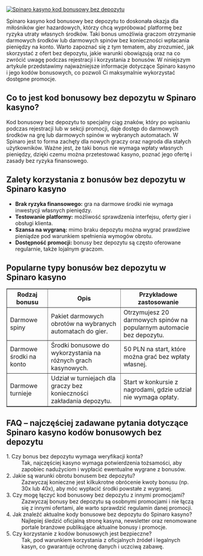 [![Spinaro kasyno kod bonusowy bez depozytu](https://123-caf.pages.dev/gitsignup.png)](https://vrmoo.ru/Bt82HjjY)

<div>     <p>Spinaro kasyno kod bonusowy bez depozytu to doskonała okazja dla miłośników gier hazardowych, którzy chcą wypróbować platformę bez ryzyka utraty własnych środków. Taki bonus umożliwia graczom otrzymanie darmowych środków lub darmowych spinów bez konieczności wpłacania pieniędzy na konto. Warto zapoznać się z tym tematem, aby zrozumieć, jak skorzystać z ofert bez depozytu, jakie warunki obowiązują oraz na co zwrócić uwagę podczas rejestracji i korzystania z bonusów. W niniejszym artykule przedstawimy najważniejsze informacje dotyczące Spinaro kasyno i jego kodów bonusowych, co pozwoli Ci maksymalnie wykorzystać dostępne promocje.</p>        <h2>Co to jest kod bonusowy bez depozytu w Spinaro kasyno?</h2>     <p>Kod bonusowy bez depozytu to specjalny ciąg znaków, który po wpisaniu podczas rejestracji lub w sekcji promocji, daje dostęp do darmowych środków na grę lub darmowych spinów w wybranych automatach. W Spinaro jest to forma zachęty dla nowych graczy oraz nagroda dla stałych użytkowników. Ważne jest, że taki bonus nie wymaga wpłaty własnych pieniędzy, dzięki czemu można przetestować kasyno, poznać jego ofertę i zasady bez ryzyka finansowego.</p>        <h2>Zalety korzystania z bonusów bez depozytu w Spinaro kasyno</h2>     <ul>       <li><strong>Brak ryzyka finansowego:</strong> gra na darmowe środki nie wymaga inwestycji własnych pieniędzy.</li>       <li><strong>Testowanie platformy:</strong> możliwość sprawdzenia interfejsu, oferty gier i obsługi klienta.</li>       <li><strong>Szansa na wygraną:</strong> mimo braku depozytu można wygrać prawdziwe pieniądze pod warunkiem spełnienia wymogów obrotu.</li>       <li><strong>Dostępność promocji:</strong> bonusy bez depozytu są często oferowane regularnie, także lojalnym graczom.</li>     </ul>        <h2>Popularne typy bonusów bez depozytu w Spinaro kasyno</h2>     <table border="1" cellpadding="8" cellspacing="0">       <thead>         <tr>           <th>Rodzaj bonusu</th>           <th>Opis</th>           <th>Przykładowe zastosowanie</th>         </tr>       </thead>       <tbody>         <tr>           <td>Darmowe spiny</td>           <td>Pakiet darmowych obrotów na wybranych automatach do gier.</td>           <td>Otrzymujesz 20 darmowych spinów na popularnym automacie bez depozytu.</td>         </tr>         <tr>           <td>Darmowe środki na konto</td>           <td>Środki bonusowe do wykorzystania na różnych grach kasynowych.</td>           <td>50 PLN na start, które można grać bez wpłaty własnej.</td>         </tr>         <tr>           <td>Darmowe turnieje</td>           <td>Udział w turniejach dla graczy bez konieczności zakładania depozytu.</td>           <td>Start w konkursie z nagrodami, gdzie udział nie wymaga opłaty.</td>         </tr>       </tbody>     </table>        <h2>FAQ – najczęściej zadawane pytania dotyczące Spinaro kasyno kodów bonusowych bez depozytu</h2>     <dl>       <dt>1. Czy bonus bez depozytu wymaga weryfikacji konta?</dt>       <dd>Tak, najczęściej kasyno wymaga potwierdzenia tożsamości, aby zapobiec nadużyciom i wypłacić ewentualne wygrane z bonusów.</dd>          <dt>2. Jakie są warunki obrotu bonusem bez depozytu?</dt>       <dd>Zazwyczaj konieczne jest kilkukrotne obrócenie kwoty bonusu (np. 30x lub 40x), aby móc wypłacić środki powstałe z wygranej.</dd>          <dt>3. Czy mogę łączyć kod bonusowy bez depozytu z innymi promocjami?</dt>       <dd>Zazwyczaj bonusy bez depozytu są osobnymi promocjami i nie łączą się z innymi ofertami, ale warto sprawdzić regulamin danej promocji.</dd>          <dt>4. Jak znaleźć aktualne kody bonusowe bez depozytu do Spinaro kasyno?</dt>       <dd>Najlepiej śledzić oficjalną stronę kasyna, newsletter oraz renomowane portale branżowe publikujące aktualne bonusy i promocje.</dd>          <dt>5. Czy korzystanie z kodów bonusowych jest bezpieczne?</dt>       <dd>Tak, pod warunkiem korzystania z oficjalnych źródeł i legalnych kasyn, co gwarantuje ochronę danych i uczciwą zabawę.</dd>     </dl>   </div>